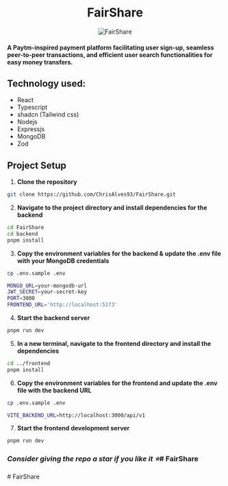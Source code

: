 <h1 align="center"> FairShare</h1>
<p align="center">
  <img src="./frontend/public//assets/project-FairShare.jpg" alt="FairShare">
</p>

####  A Paytm-inspired payment platform facilitating user sign-up, seamless peer-to-peer transactions, and efficient user search functionalities for easy money transfers.

## Technology used: 
- React
- Typescript
- shadcn (Tailwind css)
- Nodejs
- Expressjs
- MongoDB 
- Zod


## Project Setup

1. **Clone the repository**
``` bash
git clone https://github.com/ChrisAlves93/FairShare.git
```

2. **Navigate to the project directory and install dependencies for the backend**
``` bash
cd FairShare
cd backend
pnpm install
```

3. **Copy the environment variables for the backend & update the .env file with your MongoDB credentials**
```bash
cp .env.sample .env
```
```bash
MONGO_URL=your-mongodb-url
JWT_SECRET=your-secret-key
PORT=3000
FRONTEND_URL='http://localhost:5173'
```

4. **Start the backend server**
```bash
pnpm run dev
```

5. **In a new terminal, navigate to the frontend directory and install the dependencies**
```bash
cd ../frontend
pnpm install
```

6. **Copy the environment variables for the frontend and update the .env file with the backend URL**
```bash
cp .env.sample .env
```
```bash
VITE_BACKEND_URL=http://localhost:3000/api/v1
```

7. **Start the frontend development server**
```bash
pnpm run dev
```

### *Consider giving the repo a star if you like it ⭐*#   F a i r S h a r e 
 
 #   F a i r S h a r e 
 
 